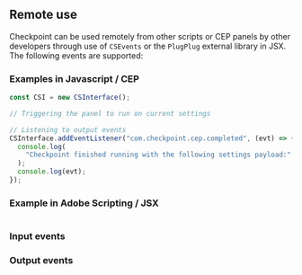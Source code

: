 ## Remote use

Checkpoint can be used remotely from other scripts or CEP panels by other developers through use of `CSEvents` or the `PlugPlug` external library in JSX. The following events are supported:

### Examples in Javascript / CEP

```js
const CSI = new CSInterface();

// Triggering the panel to run on current settings

// Listening to output events
CSInterface.addEventListener("com.checkpoint.cep.completed", (evt) => {
  console.log(
    "Checkpoint finished running with the following settings payload:"
  );
  console.log(evt);
});
```

### Example in Adobe Scripting / JSX

```js

```

### Input events

### Output events

